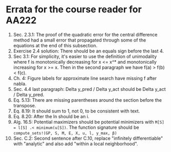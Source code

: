 # Errata for the course reader for AA222

1. Sec. 2.3.1: The proof of the quadratic error for the central difference method had a small error that propagated through some of the equations at the end of this subsection.
1. Exercise 2.4 solution: There should be an equals sign before the last 4.
1. Sec 3.1: For simplicity, it's easier to use the definition of unimodality where f is monotonically decreasing for x <= x^* and monotonically increasing for x >= x. Then in the second paragraph we have f(a) > f(b) < f(c).
1. Ch. 4: Figure labels for approximate line search have missing f after nabla.
1. Sec. 4.4 last paragraph: Delta y_pred / Delta y_act should be Delta y_act / Delta y_pred. 
1. Eq. 5.13: There are missing parentheses around the section before the transpose.
1. Eq. 8.19: It should sum to 1, not 0, to be consistent with text.
1. Eq. 8.20: After the ln should be an i.
1. Alg. 16.5: Potential maximizers should be potential minimizers with `M[S] = l[S] .< minimum(u[S])`. The function signature should be `compute_sets!(GP, S, M, E, X, u, l, y_max, β)`
1. Sec. C.2: Second sentence after C.10, replace "infinitely differentiable" with "analytic" and also add "within a local neighborhood".
